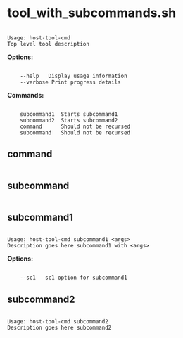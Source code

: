 <!--  DO NOT EDIT THIS FILE DIRECTLY

 This file is generated using clidoc by parsing the help output of this tool.
 Please edit the help output or clidoc's processing of that output to make changes
 to this file.

 -->
 
# tool_with_subcommands.sh

```none {: style="white-space: break-spaces;" .devsite-disable-click-to-copy}

Usage: host-tool-cmd
Top level tool description

```

__Options:__

```none {: style="white-space: break-spaces;" .devsite-disable-click-to-copy}

    --help   Display usage information
    --verbose Print progress details

```

__Commands:__

```none {: style="white-space: break-spaces;" .devsite-disable-click-to-copy}

    subcommand1  Starts subcommand1
    subcommand2  Starts subcommand2
    command      Should not be recursed
    subcommand   Should not be recursed
```

## command

```none {: style="white-space: break-spaces;" .devsite-disable-click-to-copy}

```

## subcommand

```none {: style="white-space: break-spaces;" .devsite-disable-click-to-copy}

```

## subcommand1

```none {: style="white-space: break-spaces;" .devsite-disable-click-to-copy}

Usage: host-tool-cmd subcommand1 <args>
Description goes here subcommand1 with <args>

```

__Options:__

```none {: style="white-space: break-spaces;" .devsite-disable-click-to-copy}

    --sc1   sc1 option for subcommand1
```

## subcommand2

```none {: style="white-space: break-spaces;" .devsite-disable-click-to-copy}

Usage: host-tool-cmd subcommand2
Description goes here subcommand2

```

